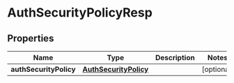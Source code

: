 # AuthSecurityPolicyResp

## Properties
Name | Type | Description | Notes
------------ | ------------- | ------------- | -------------
**authSecurityPolicy** | [**AuthSecurityPolicy**](AuthSecurityPolicy.md) |  |  [optional]
